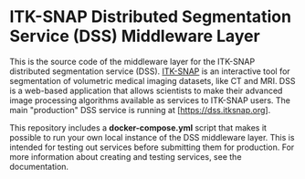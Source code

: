 ITK-SNAP Distributed Segmentation Service (DSS) Middleware Layer
=====
This is the source code of the middleware layer for the ITK-SNAP distributed segmentation service (DSS). [ITK-SNAP](itksnap.org) is an interactive tool for segmentation of volumetric medical imaging datasets, like CT and MRI. DSS is a web-based application that allows scientists to make their advanced image processing algorithms available as services to ITK-SNAP users. The main "production" DSS service is running at [https://dss.itksnap.org].

This repository includes a **docker-compose.yml** script that makes it possible to run your own local instance of the DSS middleware layer. This is intended for testing out services before submitting them for production. For more information about creating and testing services, see the documentation.
